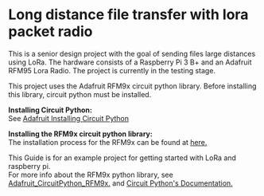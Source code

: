 # Long distance file transfer with lora packet radio
This is a senior design project with the goal of sending files large distances using LoRa. 
The hardware consists of a Raspberry Pi 3 B+ and an Adafruit RFM95 Lora Radio. 
The project is currently in the testing stage. 

This project uses the Adafruit RFM9x circuit python library. Before installing this library, circuit python must be installed.

**Installing Circuit Python:** <br>
See [Adafruit Installing Circuit Python](https://learn.adafruit.com/circuitpython-on-raspberrypi-linux/installing-circuitpython-on-raspberry-pi)

**Installing the RFM9x circuit python library:** <br>
The installation process for the RFM9x can be found at [here.](https://learn.adafruit.com/lora-and-lorawan-radio-for-raspberry-pi/raspberry-pi-wiring)

This Guide is for an example project for getting started with LoRa and raspberry pi.<br>
For more info about the RFM9x python library, see [Adafruit_CircuitPython_RFM9x.](https://github.com/adafruit/Adafruit_CircuitPython_RFM9x) and [Circuit Python's Documentation.](https://circuitpython.readthedocs.io/projects/rfm9x/en/latest/index.html)

